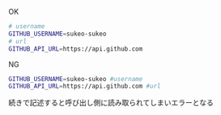 OK
```bash
# username
GITHUB_USERNAME=sukeo-sukeo
# url
GITHUB_API_URL=https://api.github.com
```
NG
```bash
GITHUB_USERNAME=sukeo-sukeo #username
GITHUB_API_URL=https://api.github.com #url
```

続きで記述すると呼び出し側に読み取られてしまいエラーとなる